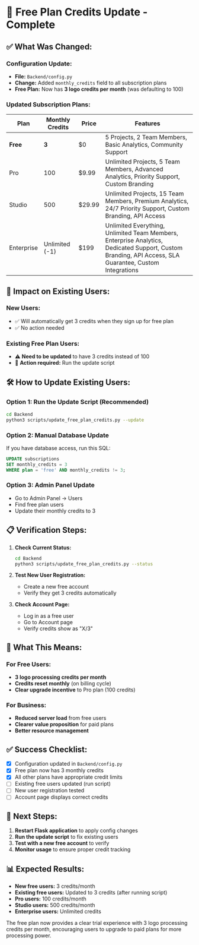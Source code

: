 # 🎯 Free Plan Credits Update - Complete

## ✅ **What Was Changed:**

### **Configuration Update:**
- **File:** `Backend/config.py`
- **Change:** Added `monthly_credits` field to all subscription plans
- **Free Plan:** Now has **3 logo credits per month** (was defaulting to 100)

### **Updated Subscription Plans:**

| Plan | Monthly Credits | Price | Features |
|------|----------------|-------|----------|
| **Free** | **3** | $0 | 5 Projects, 2 Team Members, Basic Analytics, Community Support |
| Pro | 100 | $9.99 | Unlimited Projects, 5 Team Members, Advanced Analytics, Priority Support, Custom Branding |
| Studio | 500 | $29.99 | Unlimited Projects, 15 Team Members, Premium Analytics, 24/7 Priority Support, Custom Branding, API Access |
| Enterprise | Unlimited (-1) | $199 | Unlimited Everything, Unlimited Team Members, Enterprise Analytics, Dedicated Support, Custom Branding, API Access, SLA Guarantee, Custom Integrations |

## 🔄 **Impact on Existing Users:**

### **New Users:**
- ✅ Will automatically get 3 credits when they sign up for free plan
- ✅ No action needed

### **Existing Free Plan Users:**
- ⚠️ **Need to be updated** to have 3 credits instead of 100
- 🔧 **Action required:** Run the update script

## 🛠️ **How to Update Existing Users:**

### **Option 1: Run the Update Script (Recommended)**
```bash
cd Backend
python3 scripts/update_free_plan_credits.py --update
```

### **Option 2: Manual Database Update**
If you have database access, run this SQL:
```sql
UPDATE subscriptions 
SET monthly_credits = 3 
WHERE plan = 'free' AND monthly_credits != 3;
```

### **Option 3: Admin Panel Update**
- Go to Admin Panel → Users
- Find free plan users
- Update their monthly credits to 3

## 📋 **Verification Steps:**

1. **Check Current Status:**
   ```bash
   cd Backend
   python3 scripts/update_free_plan_credits.py --status
   ```

2. **Test New User Registration:**
   - Create a new free account
   - Verify they get 3 credits automatically

3. **Check Account Page:**
   - Log in as a free user
   - Go to Account page
   - Verify credits show as "X/3"

## 🎯 **What This Means:**

### **For Free Users:**
- **3 logo processing credits per month**
- **Credits reset monthly** (on billing cycle)
- **Clear upgrade incentive** to Pro plan (100 credits)

### **For Business:**
- **Reduced server load** from free users
- **Clearer value proposition** for paid plans
- **Better resource management**

## ✅ **Success Checklist:**

- [x] Configuration updated in `Backend/config.py`
- [x] Free plan now has 3 monthly credits
- [x] All other plans have appropriate credit limits
- [ ] Existing free users updated (run script)
- [ ] New user registration tested
- [ ] Account page displays correct credits

## 🚀 **Next Steps:**

1. **Restart Flask application** to apply config changes
2. **Run the update script** to fix existing users
3. **Test with a new free account** to verify
4. **Monitor usage** to ensure proper credit tracking

## 📊 **Expected Results:**

- **New free users:** 3 credits/month
- **Existing free users:** Updated to 3 credits (after running script)
- **Pro users:** 100 credits/month
- **Studio users:** 500 credits/month
- **Enterprise users:** Unlimited credits

The free plan now provides a clear trial experience with 3 logo processing credits per month, encouraging users to upgrade to paid plans for more processing power. 